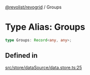 [@revolist/revogrid](README.md) / Groups

# Type Alias: Groups

```ts
type Groups: Record<any, any>;
```

## Defined in

[src/store/dataSource/data.store.ts:25](https://github.com/revolist/revogrid/blob/65763a3c3cbba79c84cbcd4109976d8fec48b078/src/store/dataSource/data.store.ts#L25)
